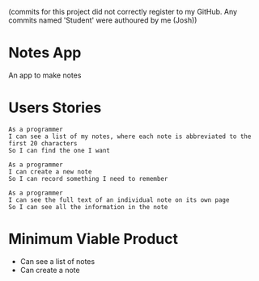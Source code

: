 (commits for this project did not correctly register to my GitHub. Any commits named 'Student' were authoured by me (Josh))

# Notes App
An app to make notes

# Users Stories
```
As a programmer
I can see a list of my notes, where each note is abbreviated to the first 20 characters
So I can find the one I want
```

```
As a programmer
I can create a new note
So I can record something I need to remember
```

```
As a programmer
I can see the full text of an individual note on its own page
So I can see all the information in the note
```

# Minimum Viable Product 
* Can see a list of notes
* Can create a note
